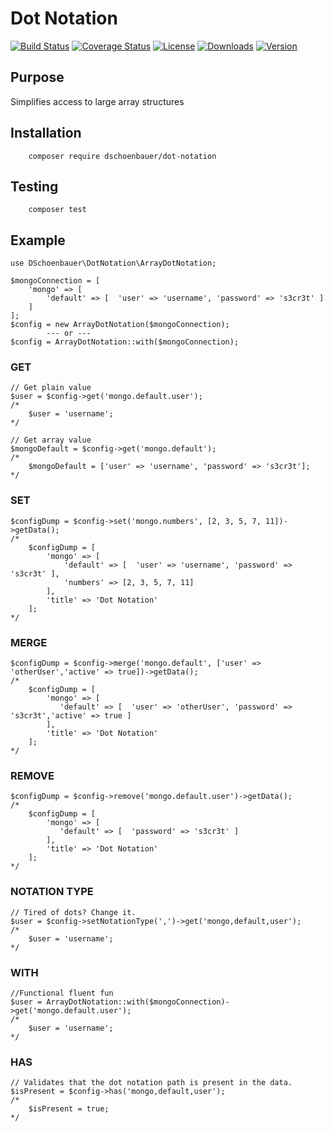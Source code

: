 # Dot Notation

[![Build Status](https://travis-ci.org/dschoenbauer/dot-notation.svg?branch=develop)](https://travis-ci.org/dschoenbauer/dot-notation)
[![Coverage Status](https://coveralls.io/repos/github/dschoenbauer/dot-notation/badge.svg?branch=develop)](https://coveralls.io/github/dschoenbauer/dot-notation?branch=develop)
[![License](https://img.shields.io/packagist/l/dschoenbauer/dot-notation.svg)](https://github.com/dschoenbauer/dot-notation)
[![Downloads](https://img.shields.io/packagist/dt/dschoenbauer/dot-notation.svg)](https://packagist.org/packages/dschoenbauer/dot-notation)
[![Version](https://img.shields.io/packagist/v/dschoenbauer/dot-notation.svg)](https://github.com/dschoenbauer/dot-notation/releases)


## Purpose
Simplifies access to large array structures

## Installation
````
    composer require dschoenbauer/dot-notation
````

## Testing

````
    composer test
````


## Example

```
use DSchoenbauer\DotNotation\ArrayDotNotation;

$mongoConnection = [ 
    'mongo' => [ 
        'default' => [  'user' => 'username', 'password' => 's3cr3t' ]
    ]
];
$config = new ArrayDotNotation($mongoConnection);
        --- or ---
$config = ArrayDotNotation::with($mongoConnection);
```

### GET
```
// Get plain value
$user = $config->get('mongo.default.user');
/*
    $user = 'username';
*/ 

// Get array value
$mongoDefault = $config->get('mongo.default'); 
/* 
    $mongoDefault = ['user' => 'username', 'password' => 's3cr3t'];
*/
```

### SET
````
$configDump = $config->set('mongo.numbers', [2, 3, 5, 7, 11])->getData();
/*
    $configDump = [
        'mongo' => [
            'default' => [  'user' => 'username', 'password' => 's3cr3t' ],
            'numbers' => [2, 3, 5, 7, 11]
        ],
        'title' => 'Dot Notation'
    ];
*/
````

### MERGE
````
$configDump = $config->merge('mongo.default', ['user' => 'otherUser','active' => true])->getData();
/*
    $configDump = [
        'mongo' => [
           'default' => [  'user' => 'otherUser', 'password' => 's3cr3t','active' => true ]
        ],
        'title' => 'Dot Notation'
    ];
*/
````

### REMOVE
````
$configDump = $config->remove('mongo.default.user')->getData();
/*
    $configDump = [
        'mongo' => [
           'default' => [  'password' => 's3cr3t' ]
        ],
        'title' => 'Dot Notation'
    ];
*/
````

### NOTATION TYPE
````
// Tired of dots? Change it.
$user = $config->setNotationType(',')->get('mongo,default,user');
/*
    $user = 'username';
*/ 
````

### WITH
````
//Functional fluent fun
$user = ArrayDotNotation::with($mongoConnection)->get('mongo.default.user');
/*
    $user = 'username';
*/ 

````

### HAS
````
// Validates that the dot notation path is present in the data.
$isPresent = $config->has('mongo,default,user');
/*
    $isPresent = true;
*/ 
````
